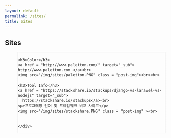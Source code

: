 ```yaml
---
layout: default
permalink: /sites/
title: Sites
---
```




<!-- Slider Start -->
<section id="tags-header">
  <div class="container">
    <div class="row">
      <div class="col-md-12">
        <div class="block">
          <h1 class="animated fadeInUp home-title">Sites</h1>
        </div>
      </div>
    </div>
  </div>
</section>


<div class="post" style="padding-left: 40px;">
  <!-- Wrapper Start -->
  <section id="intro" style="border: 1px dotted #ddd;">
    <div>

    <h3>Color</h3>
    <a href = "http://www.paletton.com/" target="_sub"> http://www.paletton.com </a><br>
    <img src="/img/sites/paletton.PNG" class = "post-img"><br><br>

    <h3>Tool Info</h3>
    <a href = "https://stackshare.io/stackups/django-vs-laravel-vs-nodejs" target="_sub">
      https://stackshare.io/stackups</a><br>
    <p>프로그래밍 언어 및 프레임워크 비교 사이트</p>
    <img src="/img/sites/stackshare.PNG" class = "post-img" ><br>


    </div>
  </section>
</div>
